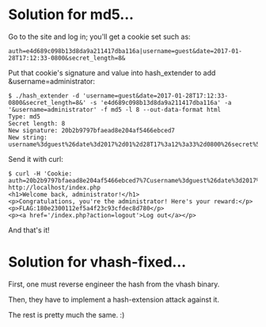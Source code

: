 # Solution for md5...

Go to the site and log in; you'll get a cookie set such as:

    auth=e4d689c098b13d8da9a211417dba116a|username=guest&date=2017-01-28T17:12:33-0800&secret_length=8&

Put that cookie's signature and value into hash_extender to add &username=administrator:

    $ ./hash_extender -d 'username=guest&date=2017-01-28T17:12:33-0800&secret_length=8&' -s 'e4d689c098b13d8da9a211417dba116a' -a '&username=administrator' -f md5 -l 8 --out-data-format html
    Type: md5
    Secret length: 8
    New signature: 20b2b9797bfaead8e204af5466ebced7
    New string: username%3dguest%26date%3d2017%2d01%2d28T17%3a12%3a33%2d0800%26secret%5flength%3d8%26%80%00%00%00%00%00%00%00%00%00%00%00%00%00%00%00%00%00%00%00%00%00%00%00%00%00%00%00%00%00%00%00%00%00%00%00%00%00%00%00%00%00%00%00%00%00%00%00%00%00%00%28%02%00%00%00%00%00%00%26username%3dadministrator

Send it with curl:

    $ curl -H 'Cookie: auth=20b2b9797bfaead8e204af5466ebced7%7Cusername%3dguest%26date%3d2017%2d01%2d28T17%3a12%3a33%2d0800%26secret%5flength%3d8%26%80%00%00%00%00%00%00%00%00%00%00%00%00%00%00%00%00%00%00%00%00%00%00%00%00%00%00%00%00%00%00%00%00%00%00%00%00%00%00%00%00%00%00%00%00%00%00%00%00%00%00%28%02%00%00%00%00%00%00%26username%3dadministrator' http://localhost/index.php
    <h1>Welcome back, administrator!</h1>
    <p>Congratulations, you're the administrator! Here's your reward:</p>
    <p>FLAG:180e2300112ef5a4f23c93cfdec8d780</p>
    <p><a href='/index.php?action=logout'>Log out</a></p>

And that's it!

# Solution for vhash-fixed...

First, one must reverse engineer the hash from the vhash binary.

Then, they have to implement a hash-extension attack against it.

The rest is pretty much the same. :)
